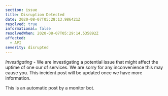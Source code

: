 ```yaml
---
section: issue
title: Disruption Detected
date: 2020-08-07T05:28:13.986421Z
resolved: true
informational: false
resolvedWhen: 2020-08-07T05:29:14.535892Z
affected:
  - API
severity: disrupted
---
```

*Investigating* - We are investigating a potential issue that might affect the uptime of one our of services. We are sorry for any inconvenience this may cause you. This incident post will be updated once we have more information.

This is an automatic post by a monitor bot.
        